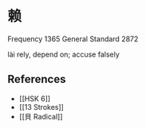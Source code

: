 # 赖
Frequency 1365
General Standard 2872

lài
rely, depend on; accuse falsely

## References
- [[HSK 6]]
- [[13 Strokes]]
- [[貝 Radical]]